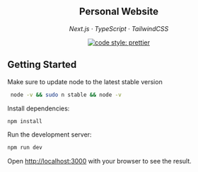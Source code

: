 <h2 align="center">Personal Website</h2>
<p align="center">
  <em>
    Next.js
    · TypeScript
    · TailwindCSS
  </em>
</p>
 
 <p align="center">
  <a href="#badge">
    <img alt="code style: prettier" src="https://img.shields.io/badge/code_style-prettier-ff69b4.svg?style=flat-square"></a>
</p>

## Getting Started

Make sure to update node to the latest stable version

```bash
 node -v && sudo n stable && node -v
```

Install dependencies:

```bash
npm install
```

Run the development server:

```bash
npm run dev
```

Open [http://localhost:3000](http://localhost:3000) with your browser to see the result.
